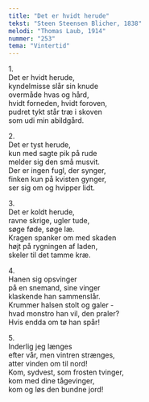 ```yaml
---
title: "Det er hvidt herude"
tekst: "Steen Steensen Blicher, 1838"
melodi: "Thomas Laub, 1914"
nummer: "253"
tema: "Vintertid"
---
```

1\.\
Det er hvidt herude,<br>
kyndelmisse slår sin knude<br>
overmåde hvas og hård,<br>
hvidt forneden, hvidt foroven,<br>
pudret tykt står træ i skoven<br>
som udi min abildgård.<br>

2\.\
Det er tyst herude,<br>
kun med sagte pik på rude<br>
melder sig den små musvit.<br>
Der er ingen fugl, der synger,<br>
finken kun på kvisten gynger,<br>
ser sig om og hvipper lidt.<br>

3\.\
Det er koldt herude,<br>
ravne skrige, ugler tude,<br>
søge føde, søge læ.<br>
Kragen spanker om med skaden<br>
højt på rygningen af laden,<br>
skeler til det tamme kræ.<br>

4\.\
Hanen sig opsvinger<br>
på en snemand, sine vinger<br>
klaskende han sammenslår.<br>
Krummer halsen stolt og galer -<br>
hvad monstro han vil, den praler?<br>
Hvis endda om tø han spår!<br>

5\.\
Inderlig jeg længes<br>
efter vår, men vintren strænges,<br>
atter vinden om til nord!<br>
Kom, sydvest, som frosten tvinger,<br>
kom med dine tågevinger,<br>
kom og løs den bundne jord!<br>

